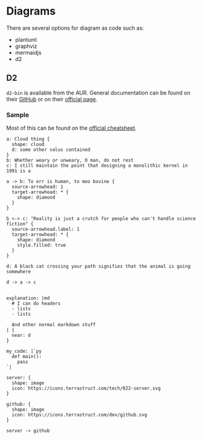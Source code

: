 # Diagrams

There are several options for diagram as code such as:

- plantuml
- graphviz
- mermaidjs
- d2

## D2

`d2-bin` is available from the AUR. General documentation can be found on their
[GitHub](https://github.com/terrastruct/d2) or on their [official
page](https://d2lang.com/tour/intro/).

### Sample

Most of this can be found on the [official cheatsheet](https://d2lang.com/tour/cheat-sheet).

```d2
a: Cloud thing {
  shape: cloud
  d: some other valus contained
}
b: Whether weary or unweary, O man, do not rest
c: I still maintain the point that designing a monolithic kernel in 1991 is a

a -> b: To err is human, to moo bovine {
  source-arrowhead: 1
  target-arrowhead: * {
    shape: diamond
  }
}

b <-> c: "Reality is just a crutch for people who can't handle science fiction" {
  source-arrowhead.label: 1
  target-arrowhead: * {
    shape: diamond
    style.filled: true
  }
}

d: A black cat crossing your path signifies that the animal is going somewhere

d -> a -> c


explanation: |md
  # I can do headers
  - lists
  - lists

  And other normal markdown stuff
| {
  near: d
}

my_code: |`py
  def main():
    pass
`|

server: {
  shape: image
  icon: https://icons.terrastruct.com/tech/022-server.svg
}

github: {
  shape: image
  icon: https://icons.terrastruct.com/dev/github.svg
}

server -> github
```
